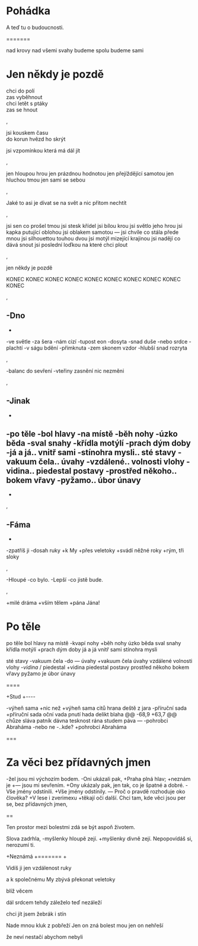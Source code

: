 

Pohádka
=======

A teď tu o budoucnosti.



=======

nad krovy
nad všemi svahy
budeme spolu
budeme sami


Jen někdy je pozdě
==================

chci do polí  
zas vyběhnout  
chci letět s ptáky  
zas se hnout

,

jsi kouskem času  
do korun hvězd ho skrýt


jsi vzpomínkou
která má dál jít

,

jen hloupou hrou
jen prázdnou hodnotou
jen přejíždějící samotou
jen hluchou tmou
jen sami
se sebou

,

Jaké to asi je
dívat se na svět
a nic přitom nechtít

,

jsi sen
co prošel tmou
jsi stesk křídel
jsi bílou krou
jsi světlo
jeho hrou
jsi kapka
putující oblohou
jsi oblakem
samotou —
jsi chvíle
co stála přede mnou
jsi silhouettou
touhou dvou
jsi motýl
mizející krajinou
jsi nadějí
co dává snout
jsi poslední loďkou
na které chci plout

,

jen někdy
je pozdě


KONEC
KONEC
KONEC
KONEC
KONEC
KONEC
KONEC
KONEC
KONEC
KONEC

,

-Dno
----
-
-ve světle
-za šera
-nám cizí
-tupost  eon
-dosyta
-snad duše
-nebo srdce
-plachtí
-v ságu bdění
-přimknuta
-zem skonem  vzdor
-hlubší
snad rozryta


,

-balanc  do sevření
-vteřiny  zasnění
nic nezměni

,


-Jinak
------
-
-po těle
-bol hlavy
-na místě
-běh  nohy
-úzko  běda
-sval snahy
-křídla motýlí
-prach  dým doby
-já a já.. vnitř sami
-stínohra mysli.. sté stavy
-vakuum čela.. úvahy
-vzdálené.. volnosti vlohy
-vidina.. piedestal postavy
-prostřed někoho.. bokem vřavy
-pyžamo.. úbor únavy
-
-
,

-Fáma
-----
-
-zpatříš ji
-dosah ruky
+k My
+přes veletoky
+svádí  něžné roky
+rým, tři sloky

,

-Hloupé
-co bylo.
-Lepší
-co jistě bude.

,

+milé dráma
+vším tělem
+pána Jána!


Po těle
=======

 po těle
 bol hlavy
 na místě
-kvapí nohy
+běh  nohy
 úzko  běda
 sval snahy
 křídla motýlí
+prach  dým doby
 já  a já
 vnitř  sami
 stínohra mysli

 sté stavy
-vakuum čela
-do — úvahy
+vakuum čela  úvahy
 vzdálené
 volnosti vlohy
-*vidina* / piedestal
+vidina  piedestal
 postavy
 prostřed někoho
 bokem vřavy
pyžamo
je úbor únavy


====

+Stud
+----

-výheň sama
+nic než
+výheň sama
 citů hrana
 deště z jara
-příruční sada
+příruční sada
 oční vada
 pnutí hada
 delikt blaha
@@ -68,9 +63,7 @@ chůze sláva
 patník dávna
 tesknost rána
 studem páva —
-pohrobci Abraháma
-nebo ne
-..kde?
+pohrobci Abraháma


===

Za věci bez přídavných jmen
========================

-žel jsou mi výchozím bodem.
-Oni ukázali pak,
+Praha plná hlav;
+neznám je
+— jsou mi sevřením.
+Ony ukázaly pak,
 jen tak,
 co je špatné a dobré.
-Vše jmény odstínili.
+Vše jmény odstínily.
  — Proč o pravdě
 rozhoduje oko člověka?
+V lese i zverimexu
+těkají oči další.
 Chci tam,
 kde věci jsou per se,
 bez přídavných jmen,

==

Ten prostor
mezi bolestmi
zdá se být
aspoň životem.


Slova zadrhla,
-myšlenky hloupě zejí.
+myšlenky divně zejí.
 Nepopovídáš si,
 nerozumí ti.


+Neznámá
+=======
+

Vidíš ji
jen vzdálenost ruky

a k společnému My
zbývá překonat veletoky


blíž věcem

dál srdcem
tehdy záleželo
teď nezáleží


chci jít
jsem žebrák
i stín




 Nade mnou
 kluk z pobřeží
 Jen on zná bolest mou
 jen on nehřeší


že neví
nestačí abychom nebyli

